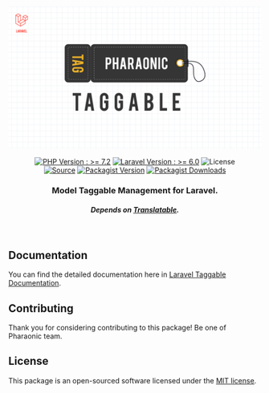 <p align="center"><a href="https://pharaonic.io" target="_blank"><img src="https://raw.githubusercontent.com/Pharaonic/logos/main/taggable.jpg"></a></p>

<p align="center">
  <a href="https://php.net" target="_blank"><img src="https://img.shields.io/static/v1?label=PHP&message=%3E=7.2&color=blue&style=flat-square" alt="PHP Version : >= 7.2"></a>
  <a href="https://laravel.com" target="_blank"><img src="https://img.shields.io/static/v1?label=Laravel&message=%3E=6.0&color=F05340&style=flat-square" alt="Laravel Version : >= 6.0"></a>
  <img src="https://img.shields.io/static/v1?label=License&message=MIT&color=brightgreen&style=flat-square" alt="License">
  <br>
  <a href="https://packagist.org/packages/Pharaonic/laravel-taggable" target="_blank"><img src="https://img.shields.io/static/v1?label=Packagist&message=pharaonic/laravel-taggable&color=blue&logo=packagist&logoColor=white" alt="Source"></a>
  <a href="https://packagist.org/packages/pharaonic/laravel-taggable" target="_blank"><img src="https://poser.pugx.org/pharaonic/laravel-taggable/v" alt="Packagist Version"></a>
  <a href="https://packagist.org/packages/pharaonic/laravel-taggable" target="_blank"><img src="https://poser.pugx.org/pharaonic/laravel-taggable/downloads" alt="Packagist Downloads"></a>
</p>

<h3 align="center">Model Taggable Management for Laravel.</h3>
<h5 align="center">Depends on <a href="https://pharaonic.io/packages/laravel/translatable" target="_blank">Translatable</a>.</h5>
<br>

## Documentation

You can find the detailed documentation here in [Laravel Taggable Documentation](https://pharaonic.io/packages/laravel/taggable).

## Contributing

Thank you for considering contributing to this package! Be one of Pharaonic team.

## License

This package is an open-sourced software licensed under the [MIT license](https://opensource.org/licenses/MIT).
